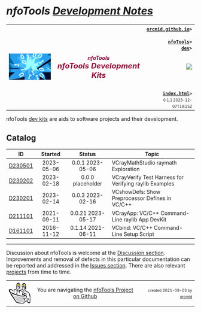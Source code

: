 <!-- index.md 0.1.1                 UTF-8                         2023-12-07
     ----1----|----2----|----3----|----4----|----5----|----6----|----7----|--*

                           NFOTOOLS DEVELOPMENT KITS
     -->

# ***nfoTools** [Development Notes](.)*
<table border="0" width="100%">
  <tr>
    <td width="25%" align="left" height="6">
       <img src="../images/nfoWorks-2014-06-02-1702-LogoSmall.png" />
    </td>
       <td width="48%" height="6"><p align="center"><font color="#990033"><strong>
	<i>nfoTools</i><br /><i><big><big>nfoTools Development Kits</big></big></i></strong></font></p>
    </td>
    <td width="27%" height="6" valign="middle" align="right">
      <b><code><a href="../../" target="top">orcmid.github.io</a>&gt;<br />
	  <a href="../" target="_top">nfoTools</a>&gt;
      <a href="./" target="_top">dev</a>&gt;
      </code></b>
      <br /><br />
      <a href="https://clustrmaps.com/site/1bw9w" title="Visit tracker">
            <img src="//www.clustrmaps.com/map_v2.png?d=3-2eQV4fOuelVHp_YtztZ0hl9Uj4ei9zLKw_nRgCgyM&cl=ffffff" />
      </a>
      <br /><br />
      <b><code>
         <a href="index.html" target="_top">index.html</a>&gt;</code></b>
      <br />
      <small><small>
        0.1.1 2023-12-07T19:25Z<!-- MAINTAIN THIS MANUALLY -->
      </small></small>
      </td>
  </tr>
</table>

nfoTools [dev kits](.) are aids to software projects and their development.

## Catalog

| **ID** | **Started** | **Status** | **Topic** |
|   :-:   |   :-:   |  :-:   |  ---  |
| [D230501](D230501)| 2023-05-06 | 0.0.1 2023-05-06 | VCrayMathStudio raymath Exploration |
| [D230202](D230202) | 2023-02-18 | 0.0.0 placeholder | VCrayVerify Test Harness for Verifying raylib Examples |
| [D230201](D230201) | 2023-02-14 | 0.0.3 2023-02-16 |  VCshowDefs: Show Preprocessor Defines in VC/C++ |
| [D211101](D211101) | 2021-09-11 | 0.0.21  2023-05-17 | VCrayApp: VC/C++ Command-Line raylib App DevKit |
| [D161101](D161101) | 2016-11-12 | 0.1.14 2021-06-11 | VCbind: VC/C++ Command-Line Setup Script|

----

Discussion about nfoTools is welcome at the
[Discussion section](https://github.com/orcmid/nfoTools/discussions).
Improvements and removal of defects in this particular documentation can be
reported and addressed in the
[Issues section](https://github.com/orcmid/nfoTools/issues).  There are also
relevant [projects](https://github.com/orcmid/nfoTools/projects?type=classic)
from time to time.

<table border="0" cellspacing="3" width="100%">
  <tr>
    <td width="14%">
	<a href="index.htm" target="_top">
       <img border="0" src="../images/hardhat-thumb.gif" alt="Hard Hat Area"
            align="left" width="80" height="57">
       </a>
    </td>
    <td width="54%" valign="middle" align="center">
      You are navigating the <a href="../">nfoTools Project on Github</a></td>
    <td width="30%">
      <p align="right"><font size="-2">created 2021-09-03 by
         <a target="_top" href="../../orcmid">orcmid</a> </font></p>
    </td>
  </tr>
</table>
<!-- ----1----|----2----|----3----|----4----|----5----|----6----|----7----|--*

     0.1.1  2023-12-07T19:25Z Simplify the summary for now
     0.1.0  2023-11-30T31:32Z Repave in Content Material hybrid format
     0.0.18 2023-05-17T21:45Z 0.0.21 D211101
     0.0.17 2023-05-09T15:27Z Fix Catalog typo
     0.0.16 2023-05-06T21:59Z 0.0.1 D230501
     0.0.15 2023-03-30T19:00Z 0.0.14 D211101
     0.0.14 2023-02-18T17:43Z 0.0.0 D230202
     0.0.13 2023-02-16T05:56Z 0.0.2 D230201
     0.0.12 2023-02-15T20:16Z Add D230201
     0.0.11 2023-02-10T18:54Z Update D211101 status
     0.0.10 2022-08-19T21:48Z Reflect 0.0.6 D211101
     0.0.9 2022-08-16T22:50Z Update to 0.0.4 D211101
     0.0.8 2022-06-16T03:28Z Go back to reverse chronological like the others
     0.0.7 2022-06-12T23:33Z Put the catalog in chronological order
     0.0.6 2022-06-11T21:26Z Title Bar update
     0.0.5 2022-06-10T00:54Z Add D211101
     0.0.4 2021-09-20T23:05Z Add top banner, reflect D161101
     0.0.3 2021-09-17T20:02Z Improve Discussion invitation
     0.0.2 2021-09-14T00:51Z D161101 0.1.11
     0.0.1 2021-09-03T21:48Z Catalog D161101
     0.0.0 2021-09-03T19:11Z Placehoder Hardhat Image and empty Catalog

                    *** end of docs/dev/index.md ***
     -->
